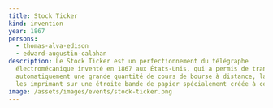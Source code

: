 ```yaml
---
title: Stock Ticker
kind: invention
year: 1867
persons:
  - thomas-alva-edison
  - edward-augustin-calahan
description: Le Stock Ticker est un perfectionnement du télégraphe
  électromécanique inventé en 1867 aux États-Unis, qui a permis de transmettre
  automatiquement une grande quantité de cours de bourse à distance, la machine
  les imprimant sur une étroite bande de papier spécialement créée à cet effet.
image: /assets/images/events/stock-ticker.png
---
```

